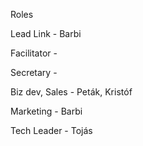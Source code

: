 Roles

Lead Link - Barbi

Facilitator - 

Secretary - 

Biz dev, Sales - Peták, Kristóf

Marketing - Barbi

Tech Leader - Tojás
